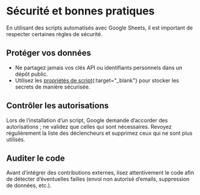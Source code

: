 <!--
Ajout d'un style pour remplacer le lien de titre automatique du thème par « ACCUEIL ».
Ce code CSS rend le texte du lien invisible et ajoute le mot « ACCUEIL » à sa place.
-->
<style>
.markdown-body > h1 > a {
  color: transparent;
  position: relative;
}
.markdown-body > h1 > a::after {
  content: "ACCUEIL";
  color: #0969da;
  position: absolute;
  left: 0;
}
</style>

# Sécurité et bonnes pratiques

En utilisant des scripts automatisés avec Google Sheets, il est important de respecter certaines règles de sécurité.

## Protéger vos données

- Ne partagez jamais vos clés API ou identifiants personnels dans un dépôt public.
- Utilisez les [propriétés de script](https://developers.google.com/apps-script/guides/properties){:target="_blank"} pour stocker les secrets de manière sécurisée.

## Contrôler les autorisations

Lors de l’installation d’un script, Google demande d’accorder des autorisations ; ne validez que celles qui sont nécessaires. Revoyez régulièrement la liste des déclencheurs et supprimez ceux qui ne sont plus utilisés.

## Auditer le code

Avant d’intégrer des contributions externes, lisez attentivement le code afin de détecter d’éventuelles failles (envoi non autorisé d’emails, suppression de données, etc.).